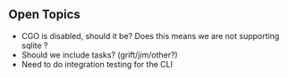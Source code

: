 
## Open Topics

- CGO is disabled, should it be? Does this means we are not supporting sqlite ?
- Should we include tasks? (grift/jim/other?)
- Need to do integration testing for the CLI
